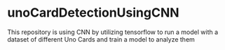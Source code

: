 # unoCardDetectionUsingCNN
This repository is using CNN by utilizing tensorflow to run a model with a dataset of different Uno Cards and train a model to analyze them
